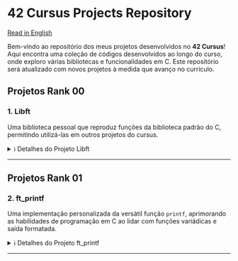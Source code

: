 # 42 Cursus Projects Repository

[Read in English](README.md)

Bem-vindo ao repositório dos meus projetos desenvolvidos no **42 Cursus**! Aqui encontra uma coleção de códigos desenvolvidos ao longo do curso, onde exploro várias bibliotecas e funcionalidades em C. Este repositório será atualizado com novos projetos à medida que avanço no currículo.

## Projetos Rank 00

### 1. **Libft**  
   Uma biblioteca pessoal que reproduz funções da biblioteca padrão do C, permitindo utilizá-las em outros projetos do cursus.

   <details>
     <summary>ℹ️ Detalhes do Projeto Libft</summary>

   - **Objetivo**: Criar uma biblioteca pessoal, `libft.a`, contendo várias funções de uso geral, como manipulação de strings, conversão e manipulação de memória.
   - **Funções Implementadas**:

     | Função          | Arquivo           | Descrição                                                             |
     |-----------------|-------------------|-----------------------------------------------------------------------|
     | `ft_isalpha`    | `ft_isalpha.c`    | Verifica se o caractere é alfabético                                 |
     | `ft_isdigit`    | `ft_isdigit.c`    | Verifica se o caractere é um dígito                                  |
     | `ft_isalnum`    | `ft_isalnum.c`    | Verifica se o caractere é alfanumérico                               |
     | `ft_isascii`    | `ft_isascii.c`    | Verifica se o caractere está na tabela ASCII                         |
     | `ft_isprint`    | `ft_isprint.c`    | Verifica se é um caractere imprimível                                |
     | `ft_strlen`     | `ft_strlen.c`     | Calcula o comprimento de uma string                                  |
     | `ft_memset`     | `ft_memset.c`     | Preenche os bytes de um bloco de memória com um valor constante      |
     | `ft_bzero`      | `ft_bzero.c`      | Preenche os bytes de um bloco de memória com zero                    |
     | `ft_memcpy`     | `ft_memcpy.c`     | Copia um bloco de memória                                            |
     | `ft_memmove`    | `ft_memmove.c`    | Copia um bloco de memória, tratando sobreposições                    |
     | `ft_strlcpy`    | `ft_strlcpy.c`    | Copia uma string                                                     |
     | `ft_strlcat`    | `ft_strlcat.c`    | Concatena duas strings                                               |
     | `ft_toupper`    | `ft_toupper.c`    | Converte um caractere para maiúscula                                 |
     | `ft_tolower`    | `ft_tolower.c`    | Converte um caractere para minúscula                                 |
     | `ft_strchr`     | `ft_strchr.c`     | Busca a primeira ocorrência de um caractere em uma string            |
     | `ft_strrchr`    | `ft_strrchr.c`    | Busca a última ocorrência de um caractere em uma string              |
     | `ft_strncmp`    | `ft_strncmp.c`    | Compara duas strings                                                 |
     | `ft_memchr`     | `ft_memchr.c`     | Busca um byte em um bloco de memória                                 |
     | `ft_memcmp`     | `ft_memcmp.c`     | Compara dois blocos de memória                                       |
     | `ft_strnstr`    | `ft_strnstr.c`    | Busca uma substring dentro de outra string, limitado a um tamanho    |
     | `ft_atoi`       | `ft_atoi.c`       | Converte uma string para inteiro                                     |
     | `ft_calloc`     | `ft_calloc.c`     | Aloca e inicializa memória                                           |
     | `ft_strdup`     | `ft_strdup.c`     | Duplica uma string                                                   |
     | `ft_substr`     | `ft_substr.c`     | Cria uma substring a partir de uma string                            |
     | `ft_strjoin`    | `ft_strjoin.c`    | Concatena duas strings em uma nova string                            |
     | `ft_strtrim`    | `ft_strtrim.c`    | Remove caracteres específicos do início e fim de uma string          |
     | `ft_split`      | `ft_split.c`      | Divide uma string em substrings, usando um delimitador               |
     | `ft_itoa`       | `ft_itoa.c`       | Converte um número inteiro para string                               |
     | `ft_strmapi`    | `ft_strmapi.c`    | Aplica uma função a cada caractere de uma string e cria uma nova     |
     | `ft_striteri`   | `ft_striteri.c`   | Aplica uma função a cada caractere de uma string                     |
     | `ft_putchar_fd` | `ft_putchar_fd.c` | Escreve um caractere em um file descriptor                           |
     | `ft_putstr_fd`  | `ft_putstr_fd.c`  | Escreve uma string em um file descriptor                             |
     | `ft_putendl_fd` | `ft_putendl_fd.c` | Escreve uma string seguida de uma nova linha em um file descriptor   |
     | `ft_putnbr_fd`  | `ft_putnbr_fd.c`  | Escreve um número inteiro em um file descriptor                      |
     
   - **Funções Bônus**:

     | Função          | Arquivo           | Descrição                                                             |
     |-----------------|-------------------|-----------------------------------------------------------------------|
     | `ft_lstnew`     | `ft_lstnew.c`     | Cria um novo elemento de lista                                       |
     | `ft_lstadd_front` | `ft_lstadd_front.c` | Adiciona um elemento no início da lista                        |
     | `ft_lstsize`    | `ft_lstsize.c`    | Calcula o tamanho da lista                                           |
     | `ft_lstlast`    | `ft_lstlast.c`    | Retorna o último elemento da lista                                   |
     | `ft_lstadd_back`| `ft_lstadd_back.c`| Adiciona um elemento no final da lista                               |
     | `ft_lstdelone`  | `ft_lstdelone.c`  | Remove e libera um elemento da lista                                 |
     | `ft_lstclear`   | `ft_lstclear.c`   | Limpa e libera todos os elementos da lista                           |
     | `ft_lstiter`    | `ft_lstiter.c`    | Itera sobre a lista e aplica uma função a cada elemento              |
     | `ft_lstmap`     | `ft_lstmap.c`     | Cria uma nova lista aplicando uma função a cada elemento             |


   - **Normas do Projeto**:
      - Todas as funções são implementadas seguindo a norminette da 42.
      - Memória alocada dinamicamente é liberada corretamente.
      - Inclui um `Makefile` para compilar a biblioteca e um conjunto de regras para limpar, compilar com bônus, etc.
      - O cabeçalho `libft.h` contém as declarações de todas as funções implementadas na biblioteca, facilitando sua utilização e manutenção.

   - **Makefile**:
      - O `Makefile` automatiza o processo de compilação da biblioteca `libft`. Ele inclui várias regras que simplificam a construção e limpeza dos arquivos da biblioteca:
      
         - **Regras**:
           - `make` ou `make all`: Compila todos os arquivos `.c` listados na seção de fontes do `Makefile` e gera a biblioteca estática `libft.a`. Esta biblioteca pode ser vinculada a outros projetos do                   cursus para utilizar as funções implementadas.
           - `make clean`: Exclui todos os arquivos objeto (`.o`) gerados durante a compilação. Esta regra é útil para limpar os arquivos intermediários sem remover a biblioteca `libft.a` final.
           - `make fclean`: Realiza uma limpeza completa, excluindo tanto os arquivos objeto quanto a biblioteca `libft.a`. Esta regra é usada quando se deseja remover todos os arquivos compilados e                         reiniciar o processo de construção do zero.
           - `make re`: Esta regra é um atalho que executa `make fclean` seguido de `make all`, recompilando a biblioteca do zero.

         - **Regra de Bonus**:
           - `make bonus`: Compila as funções bônus adicionais e as inclui na biblioteca `libft.a`. Essas funções bônus fornecem funcionalidades extras, como manipulação de listas encadeadas (funções                     `ft_lst*`), que são frequentemente requisitadas em outros projetos do cursus.

         - **Variáveis**:
           - `CC`: Especifica o compilador, geralmente `gcc`.
           - `CFLAGS`: Contém flags de compilação (por exemplo, `-Wall -Wextra -Werror`), garantindo que o código seja compilado com verificações rigorosas de erro e aviso em conformidade com as normas da                 42.

         - O `Makefile` garante que apenas os arquivos `.c` modificados sejam recompilados, melhorando a eficiência no desenvolvimento e na depuração. Ele segue convenções padrão de `Makefile`, facilitando o             uso para qualquer desenvolvedor familiarizado com `Makefiles`.

        - **Exemplos de Uso**:
           - Execute `make` para compilar a biblioteca.
           - Use `make clean` ou `make fclean` para remover os arquivos intermediários e a biblioteca.
           - Execute `make bonus` para incluir as funções bônus, se necessário.

   - **Arquivo libft.h**:
     - O arquivo `libft.h` é o cabeçalho principal da biblioteca `libft`. Ele contém:
        
         - **Declarações das Funções**: Todas as funções implementadas na `libft` são declaradas aqui. Isso permite que outros arquivos que incluam `libft.h` possam usar essas funções sem precisar                                              redeclará-las.
         
         - **Bibliotecas Necessárias**: Inclui as bibliotecas padrão necessárias, como `<stdlib.h>`, `<unistd.h>`, e `<string.h>`, para garantir que as funções tenham acesso às definições padrão e                            funcionalidades da linguagem C.
         
         - **Definições de Tipos e Estruturas**: Contém definições de estruturas (como `t_list`), usadas para manipulação de listas encadeadas nas funções bônus. A estrutura `t_list`, por exemplo, é                                     usada nas funções `ft_lst*` e é definida com membros como `content` (para o conteúdo do nó) e `next` (para apontar para o próximo nó).

      - **Exemplo da Estrutura t_list**:
        
        ```c
        typedef struct s_list
        {
            void            *content;
            struct s_list   *next;
        } t_list;
        ```

      - **Objetivo**: O `libft.h` serve como um ponto de centralização para todas as declarações e inclusões necessárias para a `libft`. Quando compilado, os outros projetos podem incluir apenas o `libft.h`                      para acessar todas as funções e estruturas oferecidas pela biblioteca.

      - **Utilização**: Qualquer arquivo que queira utilizar funções da `libft` pode incluir `libft.h` com `#include "libft.h"`, facilitando o acesso a toda a biblioteca com uma única linha de inclusão.


   </details>

---

## Projetos Rank 01

### 2. ft_printf  
Uma implementação personalizada da versátil função `printf`, aprimorando as habilidades de programação em C ao lidar com funções variádicas e saída formatada.

<details>
  <summary>ℹ️ Detalhes do Projeto ft_printf</summary>

- **Objetivo**: Desenvolver uma biblioteca, `libftprintf.a`, contendo uma versão personalizada da função `printf`, chamada `ft_printf()`, para imitar o comportamento da função padrão da biblioteca C `printf`.

- **Funcionalidades Implementadas**:

  | Conversão   | Descrição                                                                                         |
  |-------------|--------------------------------------------------------------------------------------------------|
  | `%c`        | Imprime um único caractere                                                                        |
  | `%s`        | Imprime uma string                                                                                |
  | `%p`        | Imprime um endereço de ponteiro no formato hexadecimal                                            |
  | `%d`        | Imprime um número decimal (base 10)                                                              |
  | `%i`        | Imprime um inteiro na base 10                                                                    |
  | `%u`        | Imprime um número decimal sem sinal (base 10)                                                    |
  | `%x`        | Imprime um número em hexadecimal (base 16) em letras minúsculas                                  |
  | `%X`        | Imprime um número em hexadecimal (base 16) em letras maiúsculas                                  |
  | `%%`        | Imprime um símbolo de porcentagem literal                                                        |

- **Destaques**:
  - Utiliza funções variádicas (`va_start`, `va_arg`, `va_end`) para lidar com um número variável de argumentos.
  - Oferece saída formatada usando gerenciamento de buffer mínimo, conforme as restrições do projeto.
  - Totalmente compatível com `libft`, permitindo sua integração em projetos futuros da 42.
  - A biblioteca é avaliada em comparação com a `printf` padrão para garantir precisão e desempenho.

- **Normas do Projeto**:
  - O código segue estritamente as regras da norminette da 42.
  - A memória alocada dinamicamente é liberada corretamente, garantindo a ausência de vazamentos.
  - Inclui um `Makefile` robusto para compilar a biblioteca com diferentes regras.

- **Makefile**:
  - Automatiza o processo de construção da biblioteca `ft_printf`, garantindo simplicidade e consistência.
  - **Regras**:
    - `make` ou `make all`: Compila a biblioteca `libftprintf.a`.
    - `make clean`: Remove os arquivos objeto (`.o`).
    - `make fclean`: Remove todos os arquivos compilados, incluindo `libftprintf.a`.
    - `make re`: Recompila o projeto do zero.
    - `make bonus`: Compila e inclui funcionalidades bônus, se presentes.

- **Exemplo de Uso**:
  ```c
  #include "ft_printf.h"

  int main() {
      ft_printf("Olá, %s! A resposta é %d.\n", "mundo", 42);
      return 0;
  }

- **Desafios e Aprendizado**:
  - Compreender e implementar funções variádicas em C.
  - Gerenciar a análise e a saída de strings formatadas.
  - Emular o comportamento de uma função amplamente utilizada da biblioteca padrão.

</details>

---
